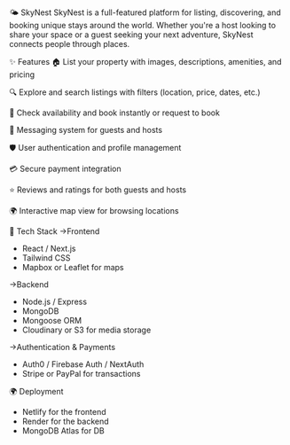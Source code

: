 🌤️ SkyNest
SkyNest is a full-featured platform for listing, discovering, and booking unique stays around the world. Whether you're a host looking to share your space or a guest seeking your next adventure, SkyNest connects people through places.

✨ Features
🏠 List your property with images, descriptions, amenities, and pricing

🔍 Explore and search listings with filters (location, price, dates, etc.)

📅 Check availability and book instantly or request to book

💬 Messaging system for guests and hosts

🛡️ User authentication and profile management

💳 Secure payment integration

⭐ Reviews and ratings for both guests and hosts

🌍 Interactive map view for browsing locations

🚀 Tech Stack
->Frontend
* React / Next.js
* Tailwind CSS
* Mapbox or Leaflet for maps

->Backend
* Node.js / Express
* MongoDB
* Mongoose ORM
* Cloudinary or S3 for media storage

->Authentication & Payments
* Auth0 / Firebase Auth / NextAuth
* Stripe or PayPal for transactions

🌍 Deployment
* Netlify for the frontend
* Render for the backend
* MongoDB Atlas for DB
